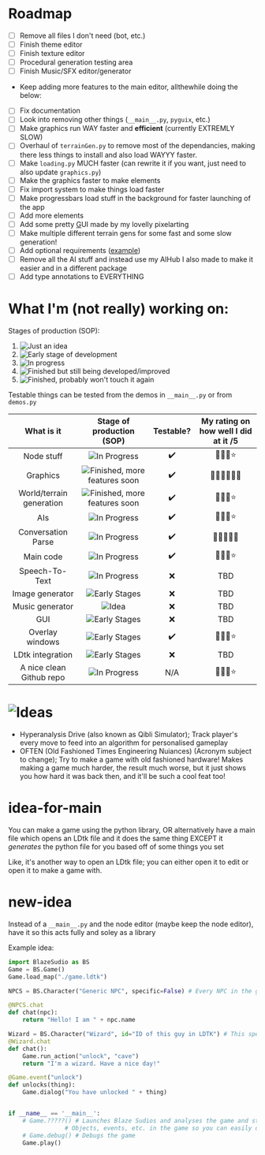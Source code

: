 # Roadmap
 - [ ] Remove all files I don't need (bot, etc.)
 - [ ] Finish theme editor
 - [ ] Finish texture editor
 - [ ] Procedural generation testing area
 - [ ] Finish Music/SFX editor/generator
 - Keep adding more features to the main editor, allthewhile doing the below: 
 - [ ] Fix documentation
 - [ ] Look into removing other things (`__main__.py`, `pyguix`, etc.)
 - [ ] Make graphics run WAY faster and **efficient** (currently EXTREMLY SLOW)
 - [ ] Overhaul of `terrainGen.py` to remove most of the dependancies, making there less things to install and also load WAYYY faster.
 - [ ] Make `loading.py` MUCH faster (can rewrite it if you want, just need to also update `graphics.py`)
 - [ ] Make the graphics faster to make elements
 - [ ] Fix import system to make things load faster
 - [ ] Make progressbars load stuff in the background for faster launching of the app
 - [ ] Add more elements
 - [ ] Add some pretty <u>G</u>UI made by my lovelly pixelarting
 - [ ] Make multiple different terrain gens for some fast and some slow generation!
 - [ ] Add optional requirements ([example](https://github.com/xtekky/gpt4free/blob/main/setup.py))
 - [ ] Remove all the AI stuff and instead use my AIHub I also made to make it easier and in a different package
 - [ ] Add type annotations to EVERYTHING

# What I'm (not really) working on:

Stages of production (SOP):
 1. ![Just an idea](https://badgen.net/badge/Just%20an/IDEA?color=pink)
 2. ![Early stage of development](https://badgen.net/badge/-/Early%20stage%20of%20dev?color=orange&label=)
 3. ![In progress](https://badgen.net/badge/In/PROGRESS?color=yellow)
 4. ![Finished but still being developed/improved](https://badgen.net/badge/FINISHED%20but%20still/being%20developed?color=green)
 5. ![Finished, probably won't touch it again](https://badgen.net/badge/FINISHED,/probably%20won't%20recieve%20updates?color=blue)

Testable things can be tested from the demos in `__main__.py` or from `demos.py`

| What is it | Stage of production (SOP) | Testable? | My rating on how well I did at it /5 |
|:----------:|:-------------------------:|:---------:|:---------:|
| Node stuff | ![In Progress](https://badgen.net/badge/Production/3?color=yellow) | ✔️ | 🌟🌟🌟⭐ |
| Graphics | ![Finished, more features soon](https://badgen.net/badge/Production/4?color=green) | ✔️ | 🌟🌟🌟🌟🌟🌟 |
| World/terrain generation | ![Finished, more features soon](https://badgen.net/badge/Production/4?color=green) | ✔️ | 🌟🌟🌟⭐ |
| AIs | ![In Progress](https://badgen.net/badge/Production/3?color=yellow) | ✔️ | 🌟🌟🌟⭐ |
| Conversation Parse | ![In Progress](https://badgen.net/badge/Production/3?color=yellow) | ✔️ | 🌟🌟🌟🌟🌟 |
| Main code | ![In Progress](https://badgen.net/badge/Production/3?color=yellow) | ✔️ | 🌟🌟🌟⭐ |
| Speech-To-Text | ![In Progress](https://badgen.net/badge/Production/3?color=yellow) | ❌ | TBD |
| Image generator | ![Early Stages](https://badgen.net/badge/Production/2?color=orange) | ❌ | TBD |
| Music generator | ![Idea](https://badgen.net/badge/Production/1?color=pink) | ❌ | TBD |
| GUI | ![Early Stages](https://badgen.net/badge/Production/2?color=orange) | ❌ | TBD |
| Overlay windows | ![Early Stages](https://badgen.net/badge/Production/2?color=orange) | ✔️ | 🌟🌟🌟⭐ |
| LDtk integration | ![Early Stages](https://badgen.net/badge/Production/2?color=orange) | ❌ | TBD |
| A nice clean Github repo | ![In Progress](https://badgen.net/badge/Production/3?color=yellow) | N/A | 🌟🌟🌟⭐ |

# ![Ideas](https://badgen.net/badge/-/Ideas?color=pink&label=&scale=3)
 - Hyperanalysis Drive (also known as Qibli Simulator); Track player's every move to feed into an algorithm for personalised gameplay
 - OFTEN (Old Fashioned Times Engineering Nuiances) (Acronym subject to change); Try to make a game with old fashioned hardware! Makes making a game much harder, the result much worse, but it just shows you how hard it was back then, and it'll be such a cool feat too!

# idea-for-main
You can make a game using the python library, OR alternatively have a main file which opens an LDtk file and it does the same thing EXCEPT it *generates* the python file for you based off of some things you set

Like, it's another way to open an LDtk file; you can either open it to edit or open it to make a game with.

# new-idea
Instead of a `__main__.py` and the node editor (maybe keep the node editor), have it so this acts fully and soley as a library

Example idea:
```py
import BlazeSudio as BS
Game = BS.Game()
Game.load_map("./game.ldtk")

NPCS = BS.Character("Generic NPC", specific=False) # Every NPC in the game not specified otherwise

@NPCS.chat
def chat(npc):
    return "Hello! I am " + npc.name

Wizard = BS.Character("Wizard", id="ID of this guy in LDTK") # This specific NPC
@Wizard.chat
def chat():
    Game.run_action("unlock", "cave")
    return "I'm a wizard. Have a nice day!"

@Game.event("unlock")
def unlocks(thing):
    Game.dialog("You have unlocked " + thing)


if __name__ == '__main__':
    # Game.?????() # Launches Blaze Sudios and analyses the game and stuff and the LDTK file and shows you all the
                # Objects, events, etc. in the game so you can easily define them and it will suggest you code or something (?)
    # Game.debug() # Debugs the game
    Game.play()
```